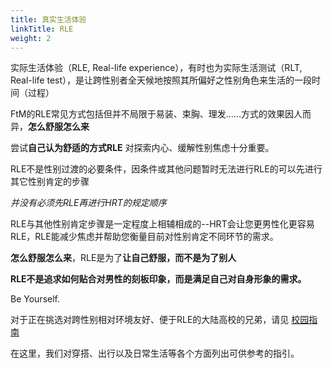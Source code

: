```yaml
---
title: 真实生活体验
linkTitle: RLE
weight: 2
---
```


实际生活体验（RLE, Real-life experience），有时也为实际生活测试（RLT, Real-life test），是让跨性别者全天候地按照其所偏好之性别角色来生活的一段时间（过程）

FtM的RLE常见方式包括但并不局限于易装、束胸、理发……方式的效果因人而异，**怎么舒服怎么来**

尝试**自己认为舒适的方式RLE** 对探索内心、缓解性别焦虑十分重要。

RLE不是性别过渡的必要条件，因条件或其他问题暂时无法进行RLE的可以先进行其它性别肯定的步骤

_并没有必须先RLE再进行HRT的规定顺序_

RLE与其他性别肯定步骤是一定程度上相辅相成的--HRT会让您更男性化更容易RLE，RLE能减少焦虑并帮助您衡量目前对性别肯定不同环节的需求。

**怎么舒服怎么来**，RLE是为了**让自己舒服，而不是为了别人**

**RLE不是追求如何贴合对男性的刻板印象，而是满足自己对自身形象的需求。**

Be Yourself.
 
对于正在挑选对跨性别相对环境友好、便于RLE的大陆高校的兄弟，请见 [校园指南](https://rle.wiki/campus/)

在这里，我们对穿搭、出行以及日常生活等各个方面列出可供参考的指引。
